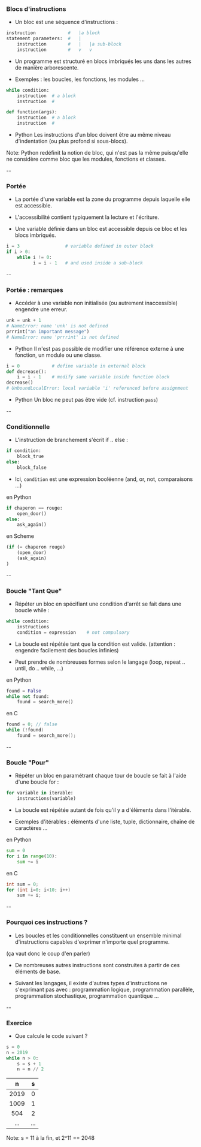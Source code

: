 ### Blocs d'instructions

- Un <span class='strong'>bloc</span> est une séquence d'instructions :

```python
instruction            #   |a block
statement parameters:  #   |
    instruction        #   |   |a sub-block
    instruction        #   v   v
```

- Un programme est structuré en blocs imbriqués les uns dans les
  autres de manière arborescente.

- Exemples : les boucles, les fonctions, les modules ...

<div class="half">

```python
while condition:
    instruction  # a block
    instruction  #
```

</div>

<div class="half">

```python
def function(args):
    instruction  # a block
    instruction  #
```

</div>

- <span class="label">Python</span> Les instructions d'un bloc doivent
  être au même niveau d'indentation (ou plus profond si sous-blocs).

Note: Python redéfinit la notion de bloc, qui n'est pas la même puisqu'elle ne considère comme bloc que les modules, fonctions et classes.

--

### Portée

- La <span class='strong'>portée</span> d'une variable est la zone du
  programme depuis laquelle elle est accessible.

- L'accessibilité contient typiquement la lecture et l'écriture.

- Une variable définie dans un bloc est accessible depuis ce bloc et
  les blocs imbriqués.

```python
i = 3                 # variable defined in outer block
if i > 0:
    while i != 0:
          i = i - 1   # and used inside a sub-block
```

--

### Portée : remarques

- Accéder à une variable non initialisée (ou autrement inaccessible)
  engendre une erreur.

```python
unk = unk + 1
# NameError: name 'unk' is not defined
prrrint("an important message")
# NameError: name 'prrrint' is not defined
```

- <span class="label">Python</span> Il n'est pas possible de modifier
  une référence externe à une fonction, un module ou une classe.

```python
i = 0            # define variable in external block
def decrease():
    i = i - 1    # modify same variable inside function block
decrease()
# UnboundLocalError: local variable 'i' referenced before assignment
```

- <span class="label">Python</span> Un bloc ne peut pas être vide
  (cf. instruction `pass`)

--

### Conditionnelle

- L'instruction de branchement s'écrit <span class='strong'>if .. else</span> :

```python
if condition:
    block_true
else:
    block_false
```

- Ici, `condition` est une expression booléenne (and, or, not,
comparaisons ...)

<div class='half'>

en Python  <!-- .element: class="title" -->
```python
if chaperon == rouge:
    open_door()
else:
    ask_again()
```

</div>
<div class='half'>

en Scheme  <!-- .element: class="title" -->
```scheme
(if (= chaperon rouge)
    (open_door)
    (ask_again)
)
```

</div>

--

### Boucle "Tant Que"

- Répéter un bloc en spécifiant une condition d'arrêt se fait dans une
  boucle <span class='strong'>while</span>&nbsp;:

```python
while condition:
    instructions
    condition = expression    # not compulsory
```

- La boucle est répétée tant que la condition est valide.
(attention : engendre facilement des boucles infinies)

- Peut prendre de nombreuses formes selon le langage (loop, repeat .. until, do .. while, ...)

<div class='half'>

en Python  <!-- .element: class="title" -->
```python
found = False
while not found:
    found = search_more()
```

</div>
<div class='half'>

en C  <!-- .element: class="title" -->
```c
found = 0; // false
while (!found)
    found = search_more();
```

</div>


--

### Boucle "Pour"

- Répéter un bloc en paramétrant chaque tour de boucle se fait à
  l'aide d'une boucle <span class='strong'>for</span>&nbsp;:

```python
for variable in iterable:
    instructions(variable)
```

- La boucle est répétée autant de fois qu'il y a d'éléments dans
  l'itérable.

- Exemples d'itérables : éléments d'une liste, tuple, dictionnaire,
  chaîne de caractères ...

<div class='half'>

en Python  <!-- .element: class="title" -->
```python
sum = 0
for i in range(10):
    sum += i
```

</div>
<div class='half'>

en C  <!-- .element: class="title" -->
```c
int sum = 0;
for (int i=0; i<10; i++)
    sum += i;
```

</div>

--

### Pourquoi ces instructions ?

- Les boucles et les conditionnelles constituent un ensemble minimal
  d'instructions capables d'exprimer n'importe quel programme.

(ça vaut donc le coup d'en parler)

- De nombreuses autres instructions sont construites à partir de ces
  éléments de base.

- Suivant les langages, il existe d'autres types d'instructions ne
  s'exprimant pas avec : programmation logique, programmation
  parallèle, programmation stochastique, programmation quantique ...


--

### Exercice

- Que calcule le code suivant ?

```python
s = 0
n = 2019
while n > 0:
    s = s + 1
    n = n // 2
```

| n     | s |
| :---: |:-:|
| 2019  | 0 |
| 1009  | 1 |
| 504   | 2 |
| ...   | ... |

Note: s = 11 à la fin, et 2^11 == 2048
